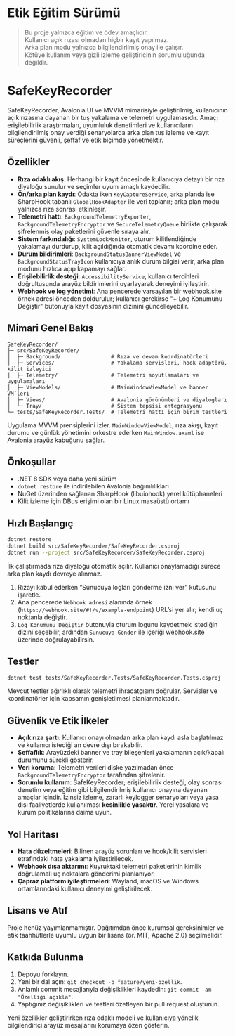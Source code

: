 # Etik Eğitim Sürümü

> Bu proje yalnızca eğitim ve ödev amaçlıdır.  
> Kullanıcı açık rızası olmadan hiçbir kayıt yapılmaz.  
> Arka plan modu yalnızca bilgilendirilmiş onay ile çalışır.  
> Kötüye kullanım veya gizli izleme geliştiricinin sorumluluğunda değildir.

# SafeKeyRecorder

SafeKeyRecorder, Avalonia UI ve MVVM mimarisiyle geliştirilmiş, kullanıcının açık rızasına dayanan bir tuş yakalama ve telemetri uygulamasıdır. Amaç; erişilebilirlik araştırmaları, uyumluluk denetimleri ve kullanıcıların bilgilendirilmiş onay verdiği senaryolarda arka plan tuş izleme ve kayıt süreçlerini güvenli, şeffaf ve etik biçimde yönetmektir.

## Özellikler

- **Rıza odaklı akış**: Herhangi bir kayıt öncesinde kullanıcıya detaylı bir rıza diyaloğu sunulur ve seçimler uyum amaçlı kaydedilir.
- **Ön/arka plan kaydı**: Odakta iken `KeyCaptureService`, arka planda ise SharpHook tabanlı `GlobalHookAdapter` ile veri toplanır; arka plan modu yalnızca rıza sonrası etkinleşir.
- **Telemetri hattı**: `BackgroundTelemetryExporter`, `BackgroundTelemetryEncryptor` ve `SecureTelemetryQueue` birlikte çalışarak şifrelenmiş olay paketlerini güvenle sıraya alır.
- **Sistem farkındalığı**: `SystemLockMonitor`, oturum kilitlendiğinde yakalamayı durdurup, kilit açıldığında otomatik devamı koordine eder.
- **Durum bildirimleri**: `BackgroundStatusBannerViewModel` ve `BackgroundStatusTrayIcon` kullanıcıya anlık durum bilgisi verir, arka plan modunu hızlıca açıp kapamayı sağlar.
- **Erişilebilirlik desteği**: `AccessibilityService`, kullanıcı tercihleri doğrultusunda arayüz bildirimlerini uyarlayarak deneyimi iyileştirir.
- **Webhook ve log yönetimi**: Ana pencerede varsayılan bir webhook.site örnek adresi önceden doldurulur; kullanıcı gerekirse "+ Log Konumunu Değiştir" butonuyla kayıt dosyasının dizinini güncelleyebilir.

## Mimari Genel Bakış

```
SafeKeyRecorder/
├─ src/SafeKeyRecorder/
│  ├─ Background/                # Rıza ve devam koordinatörleri
│  ├─ Services/                  # Yakalama servisleri, hook adaptörü, kilit izleyici
│  ├─ Telemetry/                 # Telemetri soyutlamaları ve uygulamaları
│  ├─ ViewModels/                # MainWindowViewModel ve banner VM’leri
│  ├─ Views/                     # Avalonia görünümleri ve diyalogları
│  └─ Tray/                      # Sistem tepsisi entegrasyonu
└─ tests/SafeKeyRecorder.Tests/  # Telemetri hattı için birim testleri
```

Uygulama MVVM prensiplerini izler. `MainWindowViewModel`, rıza akışı, kayıt durumu ve günlük yönetimini orkestre ederken `MainWindow.axaml` ise Avalonia arayüz kabuğunu sağlar.

## Önkoşullar

- .NET 8 SDK veya daha yeni sürüm
- `dotnet restore` ile indirilebilen Avalonia bağımlılıkları
- NuGet üzerinden sağlanan SharpHook (libuiohook) yerel kütüphaneleri
- Kilit izleme için DBus erişimi olan bir Linux masaüstü ortamı

## Hızlı Başlangıç

```bash
dotnet restore
dotnet build src/SafeKeyRecorder/SafeKeyRecorder.csproj
dotnet run --project src/SafeKeyRecorder/SafeKeyRecorder.csproj
```

İlk çalıştırmada rıza diyaloğu otomatik açılır. Kullanıcı onaylamadığı sürece arka plan kaydı devreye alınmaz.

1. Rızayı kabul ederken “Sunucuya logları gönderme izni ver” kutusunu işaretle.
2. Ana pencerede `Webhook adresi` alanında örnek (`https://webhook.site/#!/v/example-endpoint`) URL’si yer alır; kendi uç noktanla değiştir.
3. `Log Konumunu Değiştir` butonuyla oturum logunu kaydetmek istediğin dizini seçebilir, ardından `Sunucuya Gönder` ile içeriği webhook.site üzerinde doğrulayabilirsin.

## Testler

```bash
dotnet test tests/SafeKeyRecorder.Tests/SafeKeyRecorder.Tests.csproj
```

Mevcut testler ağırlıklı olarak telemetri ihracatçısını doğrular. Servisler ve koordinatörler için kapsamın genişletilmesi planlanmaktadır.

## Güvenlik ve Etik İlkeler

- **Açık rıza şartı**: Kullanıcı onayı olmadan arka plan kaydı asla başlatılmaz ve kullanıcı istediği an devre dışı bırakabilir.
- **Şeffaflık**: Arayüzdeki banner ve tray bileşenleri yakalamanın açık/kapalı durumunu sürekli gösterir.
- **Veri koruma**: Telemetri verileri diske yazılmadan önce `BackgroundTelemetryEncryptor` tarafından şifrelenir.
- **Sorumlu kullanım**: SafeKeyRecorder; erişilebilirlik desteği, olay sonrası denetim veya eğitim gibi bilgilendirilmiş kullanıcı onayına dayanan amaçlar içindir. İzinsiz izleme, zararlı keylogger senaryoları veya yasa dışı faaliyetlerde kullanılması **kesinlikle yasaktır**. Yerel yasalara ve kurum politikalarına daima uyun.

## Yol Haritası

- **Hata düzeltmeleri**: Bilinen arayüz sorunları ve hook/kilit servisleri etrafındaki hata yakalama iyileştirilecek.
- **Webhook dışa aktarımı**: Kuyruktaki telemetri paketlerinin kimlik doğrulamalı uç noktalara gönderimi planlanıyor.
- **Çapraz platform iyileştirmeleri**: Wayland, macOS ve Windows ortamlarındaki kullanıcı deneyimi geliştirilecek.

## Lisans ve Atıf

Proje henüz yayımlanmamıştır. Dağıtımdan önce kurumsal gereksinimler ve etik taahhütlerle uyumlu uygun bir lisans (ör. MIT, Apache 2.0) seçilmelidir.

## Katkıda Bulunma

1. Depoyu forklayın.
2. Yeni bir dal açın: `git checkout -b feature/yeni-ozellik`.
3. Anlamlı commit mesajlarıyla değişiklikleri kaydedin: `git commit -am "Özelliği açıkla"`.
4. Yaptığınız değişiklikleri ve testleri özetleyen bir pull request oluşturun.

Yeni özellikler geliştirirken rıza odaklı modeli ve kullanıcıya yönelik bilgilendirici arayüz mesajlarını korumaya özen gösterin.
